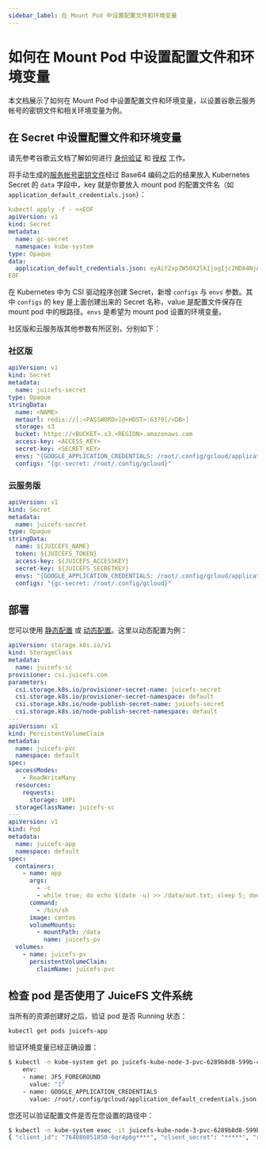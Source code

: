 ```yaml
---
sidebar_label: 在 Mount Pod 中设置配置文件和环境变量
---
```


# 如何在 Mount Pod 中设置配置文件和环境变量

本文档展示了如何在 Mount Pod 中设置配置文件和环境变量，以设置谷歌云服务帐号的密钥文件和相关环境变量为例。

## 在 Secret 中设置配置文件和环境变量

请先参考谷歌云文档了解如何进行 [身份验证](https://cloud.google.com/docs/authentication) 和 [授权](https://cloud.google.com/iam/docs/overview) 工作。

将手动生成的[服务帐号密钥文件](https://cloud.google.com/docs/authentication/production#create_service_account)经过 Base64 编码之后的结果放入 Kubernetes Secret 的 `data` 字段中，key 就是你要放入 mount pod 的配置文件名（如 `application_default_credentials.json`）：

```yaml {9}
kubectl apply -f - <<EOF
apiVersion: v1
kind: Secret
metadata:
  name: gc-secret
  namespace: kube-system
type: Opaque
data:
  application_default_credentials.json: eyAiY2xpZW50X2lkIjogIjc2NDA4NjA1MTg1MC02cXI0cDZncGk2aG41MDZwdDhlanVxODNkaT*****=
EOF
```

在 Kubernetes 中为 CSI 驱动程序创建 Secret，新增 `configs` 与 `envs` 参数。其中 `configs` 的 key 是上面创建出来的 Secret 名称，value 是配置文件保存在 mount pod 中的根路径。`envs` 是希望为 mount pod 设置的环境变量。

社区版和云服务版其他参数有所区别，分别如下：

### 社区版

```yaml {13-14}
apiVersion: v1
kind: Secret
metadata:
  name: juicefs-secret
type: Opaque
stringData:
  name: <NAME>
  metaurl: redis://[:<PASSWORD>]@<HOST>:6379[/<DB>]
  storage: s3
  bucket: https://<BUCKET>.s3.<REGION>.amazonaws.com
  access-key: <ACCESS_KEY>
  secret-key: <SECRET_KEY>
  envs: "{GOOGLE_APPLICATION_CREDENTIALS: /root/.config/gcloud/application_default_credentials.json}"
  configs: "{gc-secret: /root/.config/gcloud}"
```

### 云服务版

```yaml {11-12}
apiVersion: v1
kind: Secret
metadata:
  name: juicefs-secret
type: Opaque
stringData:
  name: ${JUICEFS_NAME}
  token: ${JUICEFS_TOKEN}
  access-key: ${JUICEFS_ACCESSKEY}
  secret-key: ${JUICEFS_SECRETKEY}
  envs: "{GOOGLE_APPLICATION_CREDENTIALS: /root/.config/gcloud/application_default_credentials.json}"
  configs: "{gc-secret: /root/.config/gcloud}"
```

## 部署

您可以使用 [静态配置](../guide/pv.md#static-provisioning) 或 [动态配置](../guide/pv.md#dynamic-provisioning)。这里以动态配置为例：

```yaml
apiVersion: storage.k8s.io/v1
kind: StorageClass
metadata:
  name: juicefs-sc
provisioner: csi.juicefs.com
parameters:
  csi.storage.k8s.io/provisioner-secret-name: juicefs-secret
  csi.storage.k8s.io/provisioner-secret-namespace: default
  csi.storage.k8s.io/node-publish-secret-name: juicefs-secret
  csi.storage.k8s.io/node-publish-secret-namespace: default
---
apiVersion: v1
kind: PersistentVolumeClaim
metadata:
  name: juicefs-pvc
  namespace: default
spec:
  accessModes:
    - ReadWriteMany
  resources:
    requests:
      storage: 10Pi
  storageClassName: juicefs-sc
---
apiVersion: v1
kind: Pod
metadata:
  name: juicefs-app
  namespace: default
spec:
  containers:
    - name: app
      args:
        - -c
        - while true; do echo $(date -u) >> /data/out.txt; sleep 5; done
      command:
        - /bin/sh
      image: centos
      volumeMounts:
        - mountPath: /data
          name: juicefs-pv
  volumes:
    - name: juicefs-pv
      persistentVolumeClaim:
        claimName: juicefs-pvc
```

## 检查 pod 是否使用了 JuiceFS 文件系统

当所有的资源创建好之后，验证 pod 是否 Running 状态：

```sh
kubectl get pods juicefs-app
```

验证环境变量已经正确设置：

```sh
$ kubectl -n kube-system get po juicefs-kube-node-3-pvc-6289b8d8-599b-4106-b5e9-081e7a570469 -oyaml | grep env -A 4
    env:
    - name: JFS_FOREGROUND
      value: "1"
    - name: GOOGLE_APPLICATION_CREDENTIALS
      value: /root/.config/gcloud/application_default_credentials.json
```

您还可以验证配置文件是否在您设置的路径中：

```sh
$ kubectl -n kube-system exec -it juicefs-kube-node-3-pvc-6289b8d8-599b-4106-b5e9-081e7a570469 -- cat /root/.config/gcloud/application_default_credentials.json
{ "client_id": "764086051850-6qr4p6g****", "client_secret": "*****", "refresh_token": "******", "type": "authorized_user" }
```
